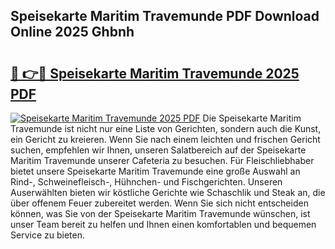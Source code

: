 ## Speisekarte Maritim Travemunde PDF Download Online 2025 Ghbnh

# <h2><a href="http://gc813y8.nevu.top/?p=Speisekarte+Maritim+Travemunde">🔗 👉🔴 Speisekarte Maritim Travemunde 2025 PDF</a></h2>

[![Speisekarte Maritim Travemunde 2025 PDF](https://i.imgur.com/dBaPXMq.png)](http://gc813y8.nevu.top/?p=Speisekarte+Maritim+Travemunde)
Die Speisekarte Maritim Travemunde ist nicht nur eine Liste von Gerichten, sondern auch die Kunst, ein Gericht zu kreieren. Wenn Sie nach einem leichten und frischen Gericht suchen, empfehlen wir Ihnen, unseren Salatbereich auf der Speisekarte Maritim Travemunde unserer Cafeteria zu besuchen. Für Fleischliebhaber bietet unsere Speisekarte Maritim Travemunde eine große Auswahl an Rind-, Schweinefleisch-, Hühnchen- und Fischgerichten. Unseren Auserwählten bieten wir köstliche Gerichte wie Schaschlik und Steak an, die über offenem Feuer zubereitet werden. Wenn Sie sich nicht entscheiden können, was Sie von der Speisekarte Maritim Travemunde wünschen, ist unser Team bereit zu helfen und Ihnen einen komfortablen und bequemen Service zu bieten.
